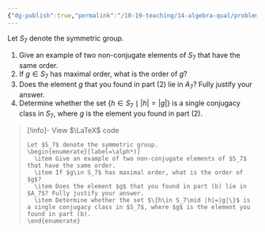 ```yaml
---
{"dg-publish":true,"permalink":"/10-19-teaching/14-algebra-qual/problem-from-past-exams/group-theory/order-of-elements-in-a-symmetric-group/","tags":["group_theory"],"updated":"2025-03-17T08:02:13-07:00"}
---
```


Let $S_7$ denote the symmetric group.
1. Give an example of two non-conjugate elements of $S_7$ that have the same order.
2. If $g\in S_7$ has maximal order, what is the order of $g$?
3. Does the element $g$ that you found in part (2) lie in $A_7$? Fully justify your answer.
4. Determine whether the set $\{h\in S_7\mid |h|=|g|\}$ is a single conjugacy class in $S_7$, where $g$ is the element you found in part (2).

> [!info]- View $\LaTeX$ code
> ```
> Let $S_7$ denote the symmetric group.
> \begin{enumerate}[label=\alph*)]
> 	\item Give an example of two non-conjugate elements of $S_7$ that have the same order.
> 	\item If $g\in S_7$ has maximal order, what is the order of $g$?
> 	\item Does the element $g$ that you found in part (b) lie in $A_7$? Fully justify your answer.
> 	\item Determine whether the set $\{h\in S_7\mid |h|=|g|\}$ is a single conjugacy class in $S_7$, where $g$ is the element you found in part (b).
> \end{enumerate}
> ```